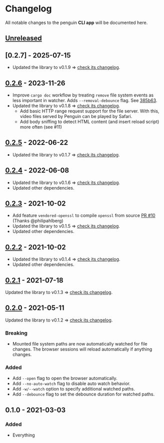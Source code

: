 # Changelog

All notable changes to the penguin **CLI app** will be documented here.


## [Unreleased]


## [0.2.7] - 2025-07-15
- Updated the library to v0.1.9 ⇒ [check its changelog](../lib/CHANGELOG.md#019---2025-07-15).

## [0.2.6] - 2023-11-26
- Improve `cargo doc` workflow by treating `remove` file system events as less important in watcher. Adds `--removal-debounce` flag. See [385b63](https://github.com/LukasKalbertodt/penguin/commit/385b6395142aff28fa5063162a8023e1392b0cf1).
- Updated the library to v0.1.8 ⇒ [check its changelog](../lib/CHANGELOG.md#017---2022-06-22).
  - Add basic HTTP range request support for the file server. With this, video files served by Penguin can be played by Safari.
  - Add body sniffing to detect HTML content (and insert reload script) more often (see #11)

## [0.2.5] - 2022-06-22

- Updated the library to v0.1.7 ⇒ [check its changelog](../lib/CHANGELOG.md#017---2022-06-22).

## [0.2.4] - 2022-06-08

- Updated the library to v0.1.6 ⇒ [check its changelog](../lib/CHANGELOG.md#016---2022-06-08).
- Updated other dependencies.

## [0.2.3] - 2021-10-02

- Add feature `vendored-openssl` to compile `openssl` from source
  [PR #10](https://github.com/LukasKalbertodt/penguin/pull/10) (Thanks @philipahlberg)
- Updated the library to v0.1.5 ⇒ [check its changelog](../lib/CHANGELOG.md#014---2021-09-02).
- Updated other dependencies.

## [0.2.2] - 2021-10-02

- Updated the library to v0.1.4 ⇒ [check its changelog](../lib/CHANGELOG.md#014---2021-09-02).
- Updated other dependencies.


## [0.2.1] - 2021-07-18

Updated the library to v0.1.3 ⇒ [check its changelog](../lib/CHANGELOG.md#013---2021-07-18).


## [0.2.0] - 2021-05-11

Updated the library to v0.1.2 ⇒ [check its changelog](../lib/CHANGELOG.md#012---2021-05-10).

### Breaking
- Mounted file system paths are now automatically watched for file changes. The
  browser sessions will reload automatically if anything changes.

### Added
- Add `--open` flag to open the browser automatically.
- Add `--no-auto-watch` flag to disable auto watch behavior.
- Add `-w/--watch` option to specify additional watched paths.
- Add `--debounce` flag to set the debounce duration for watched paths.


## 0.1.0 - 2021-03-03
### Added
- Everything


[Unreleased]: https://github.com/LukasKalbertodt/penguin/compare/app-v0.2.6...HEAD
[0.2.6]: https://github.com/LukasKalbertodt/penguin/compare/app-v0.2.5...app-v0.2.6
[0.2.5]: https://github.com/LukasKalbertodt/penguin/compare/app-v0.2.4...app-v0.2.5
[0.2.4]: https://github.com/LukasKalbertodt/penguin/compare/app-v0.2.3...app-v0.2.4
[0.2.3]: https://github.com/LukasKalbertodt/penguin/compare/app-v0.2.2...app-v0.2.3
[0.2.2]: https://github.com/LukasKalbertodt/penguin/compare/app-v0.2.1...app-v0.2.2
[0.2.1]: https://github.com/LukasKalbertodt/penguin/compare/app-v0.2.0...app-v0.2.1
[0.2.0]: https://github.com/LukasKalbertodt/penguin/compare/app-v0.1.0...app-v0.2.0
